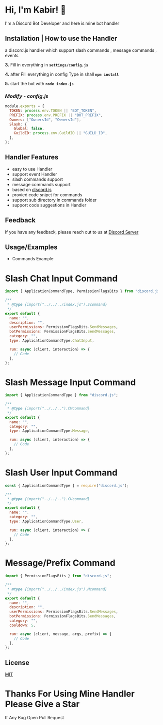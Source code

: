 # Hi, I'm Kabir! 👋

I'm a Discord Bot Developer and here is mine bot handler

## **Installation | How to use the Handler**

a discord.js handler which support slash commands , message commands , events

**3.** Fill in everything in **`settings/config.js`**

**4.** after Fill everything in config Type in shall **`npm install`**

**5.** start the bot with **`node index.js`**
<br/>

### _Modify - config.js_

```js
module.exports = {
  TOKEN: process.env.TOKEN || "BOT_TOKEN",
  PREFIX: process.env.PREFIX || "BOT_PREFIX",
  Owners: ["OwnersId", "OwnersId"],
  Slash: {
    Global: false,
    GuildID: process.env.GuildID || "GUILD_ID",
  },
};
```

## Handler Features

- easy to use Handler
- support event Handler
- slash commands support
- message commands support
- based on [discord.js](https://discord.js.org/#/)
- provied code snipet for commands
- support sub directory in commands folder
- support code suggestions in Handler

## Feedback

If you have any feedback, please reach out to us at [Discord Server](https://discord.gg/PcUVWApWN3)

## Usage/Examples

- Commands Example

# Slash Chat Input Command

```js
import { ApplicationCommandType, PermissionFlagsBits } from "discord.js";

/**
 * @type {import("../../../index.js").Scommand}
 */
export default {
  name: "",
  description: "",
  userPermissions: PermissionFlagsBits.SendMessages,
  botPermissions: PermissionFlagsBits.SendMessages,
  category: "",
  type: ApplicationCommandType.ChatInput,

  run: async (client, interaction) => {
    // Code
  },
};
```

# Slash Message Input Command

```js
import { ApplicationCommandType } from "discord.js";

/**
 * @type {import("../../..").CMcommand}
 */
export default {
  name: "",
  category: "",
  type: ApplicationCommandType.Message,

  run: async (client, interaction) => {
    // Code
  },
};
```

# Slash User Input Command

```js
const { ApplicationCommandType } = require("discord.js");

/**
 * @type {import("../../..").CUcommand}
 */
export default {
  name: "",
  category: "",
  type: ApplicationCommandType.User,

  run: async (client, interaction) => {
    // Code
  },
};
```

# Message/Prefix Command

```js
import { PermissionFlagsBits } from "discord.js";

/**
 * @type {import("../../../index.js").Mcommand}
 */
export default {
  name: "",
  description: "",
  userPermissions: PermissionFlagsBits.SendMessages,
  botPermissions: PermissionFlagsBits.SendMessages,
  category: "",
  cooldown: 5,

  run: async (client, message, args, prefix) => {
    // Code
  },
};
```

## License

[MIT](https://choosealicense.com/licenses/mit/)
<br/>

# Thanks For Using Mine Handler Please Give a Star

If Any Bug Open Pull Request
